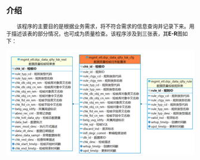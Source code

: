 ## 介绍

&emsp;&emsp;该程序的主要目的是根据业务需求，将不符合需求的信息查询并记录下来。用于描述该表的部分情况，也可成为质量检查。该程序涉及到三张表，其**E-R**图如下：<br/>

![质量检查ER图](img/%E8%B4%A8%E9%87%8F%E6%A3%80%E6%9F%A5.png)

&emsp;&emsp;